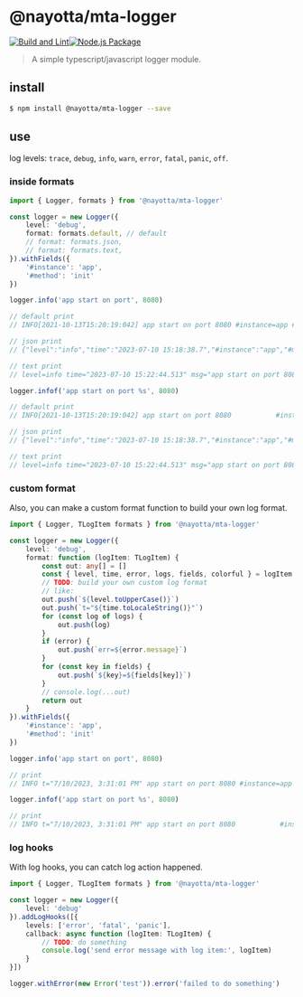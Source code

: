 # @nayotta/mta-logger

[![Build and Lint](https://github.com/nayotta/mta-logger/actions/workflows/build-and-lint.yml/badge.svg)](https://github.com/nayotta/mta-logger/actions/workflows/build.yml)[![Node.js Package](https://github.com/nayotta/mta-logger/actions/workflows/release.yml/badge.svg)](https://github.com/nayotta/mta-logger/actions/workflows/release.yml)

> A simple typescript/javascript logger module.

## install

```sh
$ npm install @nayotta/mta-logger --save
```

## use

log levels: `trace`, `debug`, `info`, `warn`, `error`, `fatal`, `panic`, `off`.

### inside formats

```ts
import { Logger, formats } from '@nayotta/mta-logger'

const logger = new Logger({
	level: 'debug',
	format: formats.default, // default
	// format: formats.json,
	// format: formats.text,
}).withFields({
	'#instance': 'app',
	'#method': 'init'
})

logger.info('app start on port', 8080)

// default print
// INFO[2021-10-13T15:20:19:042] app start on port 8080 #instance=app #method=init

// json print
// {"level":"info","time":"2023-07-10 15:18:38.7","#instance":"app","#method":"init","msg":"app start on port 8080"}

// text print
// level=info time="2023-07-10 15:22:44.513" msg="app start on port 8080" #instance=app #method=init

logger.infof('app start on port %s', 8080)

// default print
// INFO[2021-10-13T15:20:19:042] app start on port 8080           #instance=app #method=init

// json print
// {"level":"info","time":"2023-07-10 15:18:38.7","#instance":"app","#method":"init","msg":"app start on port 8080"}

// text print
// level=info time="2023-07-10 15:22:44.513" msg="app start on port 8080" #instance=app #method=init

```

### custom format

Also, you can make a custom format function to build your own log format.

```ts
import { Logger, TLogItem formats } from '@nayotta/mta-logger'

const logger = new Logger({
	level: 'debug',
	format: function (logItem: TLogItem) {
		const out: any[] = []
		const { level, time, error, logs, fields, colorful } = logItem
		// TODO: build your own custom log format
		// like:
		out.push(`${level.toUpperCase()}`)
		out.push(`t="${time.toLocaleString()}"`)
		for (const log of logs) {
			out.push(log)
		}
		if (error) {
			out.push(`err=${error.message}`)
		}
		for (const key in fields) {
			out.push(`${key}=${fields[key]}`)
		}
		// console.log(...out)
		return out
	}
}).withFields({
	'#instance': 'app',
	'#method': 'init'
})

logger.info('app start on port', 8080)

// print
// INFO t="7/10/2023, 3:31:01 PM" app start on port 8080 #instance=app #method=init

logger.infof('app start on port %s', 8080)

// print
// INFO t="7/10/2023, 3:31:01 PM" app start on port 8080           #instance=app #method=init
```

### log hooks

With log hooks, you can catch log action happened.

```ts
import { Logger, TLogItem formats } from '@nayotta/mta-logger'

const logger = new Logger({
	level: 'debug'
}).addLogHooks([{
	levels: ['error', 'fatal', 'panic'],
	callback: async function (logItem: TLogItem) {
		// TODO: do something
		console.log('send error message with log item:', logItem)
	}
}])

logger.withError(new Error('test')).error('failed to do something')
```

